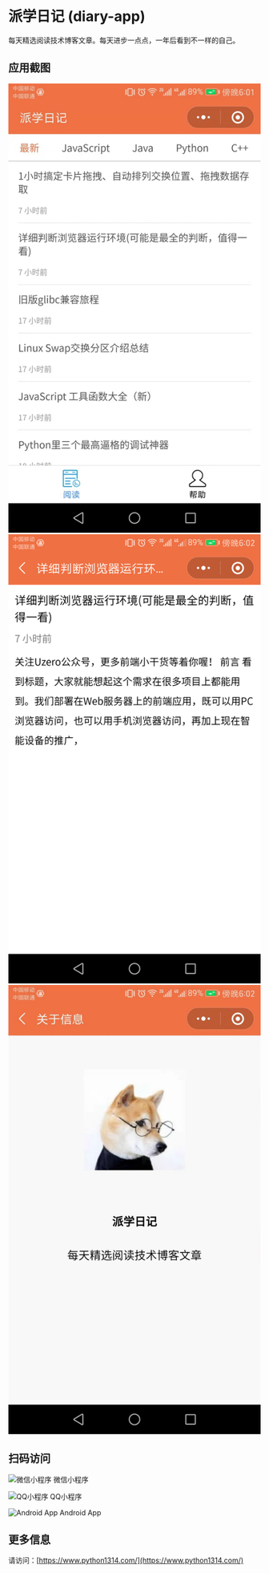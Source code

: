 # 派学日记 (diary-app)

每天精选阅读技术博客文章。每天进步一点点，一年后看到不一样的自己。

## 应用截图

![1.jpg](./screenshot/1.jpg) 
![2.jpg](./screenshot/2.jpg) 
![3.jpg](./screenshot/3.jpg)

## 扫码访问

![微信小程序](https://img.cdn.aliyun.dcloud.net.cn/stream/mp_weixin/__UNI__9A112D9.jpg)
微信小程序

![QQ小程序](https://img.cdn.aliyun.dcloud.net.cn/stream/mp_qq/__UNI__9A112D9.png)
QQ小程序

![Android App](https://img.cdn.aliyun.dcloud.net.cn/stream/qr/__UNI__9A112D9.png/256)
Android App

## 更多信息

请访问：[https://www.python1314.com/](https://www.python1314.com/)
